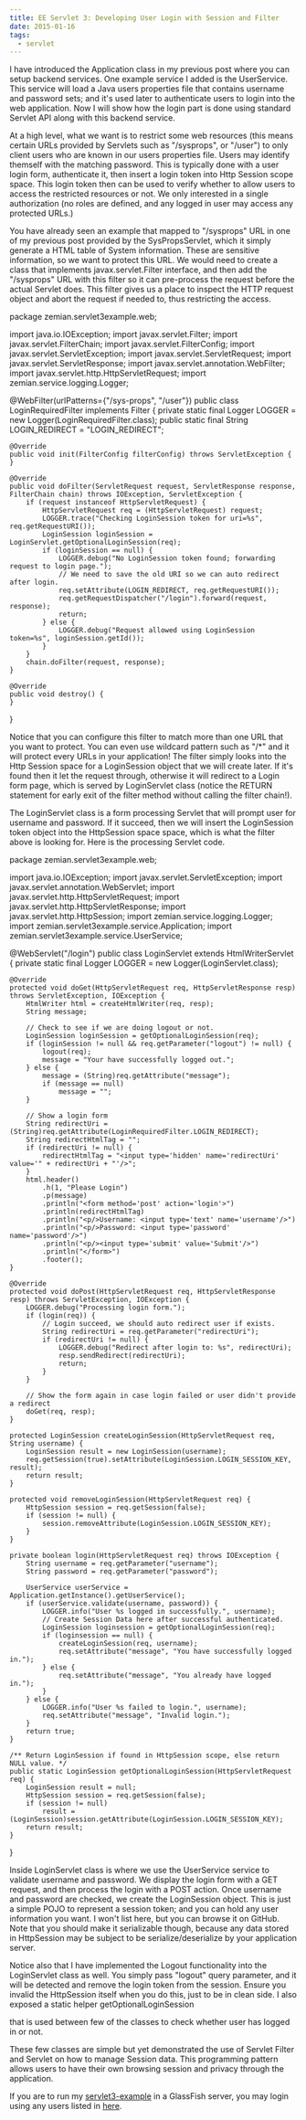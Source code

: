 ```yaml
---
title: EE Servlet 3: Developing User Login with Session and Filter
date: 2015-01-16
tags:
  - servlet
---
```

I have introduced the Application class in my previous post where you can setup backend services. One example service I added is the UserService. This service will load a Java users properties file that contains username and password sets; and it's used later to authenticate users to login into the web application. Now I will show how the login part is done using standard Servlet API along with this backend service.

At a high level, what we want is to restrict some web resources (this means certain URLs provided by Servlets such as "/sysprops", or "/user") to only client users who are known in our users properties file. Users may identify themself with the matching password. This is typically done with a user login form, authenticate it, then insert a login token into Http Session scope space. This login token then can be used to verify whether to allow users to access the restricted resources or not. We only interested in a single authorization (no roles are defined, and any logged in user may access any protected URLs.)

You have already seen an example that mapped to "/sysprops" URL in one of my previous post provided by the SysPropsServlet, which it simply generate a HTML table of System information. These are sensitive information, so we want to protect this URL. We would need to create a class that implements javax.servlet.Filter interface, and then add the "/sysprops" URL with this filter so it can pre-process the request before the actual Servlet does. This filter gives us a place to inspect the HTTP request object and abort the request if needed to, thus restricting the access.

package zemian.servlet3example.web;

import java.io.IOException;
import javax.servlet.Filter;
import javax.servlet.FilterChain;
import javax.servlet.FilterConfig;
import javax.servlet.ServletException;
import javax.servlet.ServletRequest;
import javax.servlet.ServletResponse;
import javax.servlet.annotation.WebFilter;
import javax.servlet.http.HttpServletRequest;
import zemian.service.logging.Logger;

@WebFilter(urlPatterns={"/sys-props", "/user"})
public class LoginRequiredFilter implements Filter {
    private static final Logger LOGGER = new Logger(LoginRequiredFilter.class);
    public static final String LOGIN_REDIRECT = "LOGIN_REDIRECT";
   
    @Override
    public void init(FilterConfig filterConfig) throws ServletException {
    }

    @Override
    public void doFilter(ServletRequest request, ServletResponse response, FilterChain chain) throws IOException, ServletException {
        if (request instanceof HttpServletRequest) {
            HttpServletRequest req = (HttpServletRequest) request;
            LOGGER.trace("Checking LoginSession token for uri=%s", req.getRequestURI());
            LoginSession loginSession = LoginServlet.getOptionalLoginSession(req);
            if (loginSession == null) {
                LOGGER.debug("No LoginSession token found; forwarding request to login page.");
                // We need to save the old URI so we can auto redirect after login.
                req.setAttribute(LOGIN_REDIRECT, req.getRequestURI());
                req.getRequestDispatcher("/login").forward(request, response);
                return;
            } else {
                LOGGER.debug("Request allowed using LoginSession token=%s", loginSession.getId());
            }
        }
        chain.doFilter(request, response);
    }

    @Override
    public void destroy() {
    }

}

Notice that you can configure this filter to match more than one URL that you want to protect. You can even use wildcard pattern such as "/*" and it will protect every URLs in your application! The filter simply looks into the Http Session space for a LoginSession object that we will create later. If it's found then it let the request through, otherwise it will redirect to a Login form page, which is served by LoginServlet class (notice the RETURN statement for early exit of the filter method without calling the filter chain!).

The LoginServlet class is a form processing Servlet that will prompt user for username and password. If it succeed, then we will insert the LoginSession token object into the HttpSession space space, which is what the filter above is looking for. Here is the processing Servlet code.

package zemian.servlet3example.web;

import java.io.IOException;
import javax.servlet.ServletException;
import javax.servlet.annotation.WebServlet;
import javax.servlet.http.HttpServletRequest;
import javax.servlet.http.HttpServletResponse;
import javax.servlet.http.HttpSession;
import zemian.service.logging.Logger;
import zemian.servlet3example.service.Application;
import zemian.servlet3example.service.UserService;

@WebServlet("/login")
public class LoginServlet  extends HtmlWriterServlet {
    private static final Logger LOGGER = new Logger(LoginServlet.class);
    
    @Override
    protected void doGet(HttpServletRequest req, HttpServletResponse resp) throws ServletException, IOException {
        HtmlWriter html = createHtmlWriter(req, resp); 
        String message;
        
        // Check to see if we are doing logout or not.
        LoginSession loginSession = getOptionalLoginSession(req);
        if (loginSession != null && req.getParameter("logout") != null) {
            logout(req);
            message = "Your have successfully logged out.";
        } else {    
            message = (String)req.getAttribute("message");
            if (message == null)
                message = "";
        }   
        
        // Show a login form
        String redirectUri = (String)req.getAttribute(LoginRequiredFilter.LOGIN_REDIRECT);
        String redirectHtmlTag = "";
        if (redirectUri != null) {
            redirectHtmlTag = "<input type='hidden' name='redirectUri' value='" + redirectUri + "'/>";
        }
        html.header()
            .h(1, "Please Login")
            .p(message)
            .println("<form method='post' action='login'>")
            .println(redirectHtmlTag)
            .println("<p/>Username: <input type='text' name='username'/>")
            .println("<p/>Password: <input type='password' name='password'/>")
            .println("<p/><input type='submit' value='Submit'/>")
            .println("</form>")
            .footer();
    }

    @Override
    protected void doPost(HttpServletRequest req, HttpServletResponse resp) throws ServletException, IOException {
        LOGGER.debug("Processing login form.");
        if (login(req)) {
            // Login succeed, we should auto redirect user if exists.
            String redirectUri = req.getParameter("redirectUri");
            if (redirectUri != null) {
                LOGGER.debug("Redirect after login to: %s", redirectUri);
                resp.sendRedirect(redirectUri);
                return;
            }
        }
        
        // Show the form again in case login failed or user didn't provide a redirect
        doGet(req, resp);
    }    
       
    protected LoginSession createLoginSession(HttpServletRequest req, String username) {
        LoginSession result = new LoginSession(username);
        req.getSession(true).setAttribute(LoginSession.LOGIN_SESSION_KEY, result);
        return result;
    }
    
    protected void removeLoginSession(HttpServletRequest req) {
        HttpSession session = req.getSession(false);
        if (session != null) {
            session.removeAttribute(LoginSession.LOGIN_SESSION_KEY);
        }
    }

    private boolean login(HttpServletRequest req) throws IOException {
        String username = req.getParameter("username");
        String password = req.getParameter("password");
        
        UserService userService = Application.getInstance().getUserService();
        if (userService.validate(username, password)) {
            LOGGER.info("User %s logged in successfully.", username);
            // Create Session Data here after successful authenticated.
            LoginSession loginsession = getOptionalLoginSession(req);
            if (loginsession == null) {
                createLoginSession(req, username);
                req.setAttribute("message", "You have successfully logged in.");
            } else {
                req.setAttribute("message", "You already have logged in.");             
            }
        } else {
            LOGGER.info("User %s failed to login.", username);
            req.setAttribute("message", "Invalid login.");
        }
        return true;
    }
    
    /** Return LoginSession if found in HttpSession scope, else return NULL value. */
    public static LoginSession getOptionalLoginSession(HttpServletRequest req) {
        LoginSession result = null;
        HttpSession session = req.getSession(false);
        if (session != null)
            result = (LoginSession)session.getAttribute(LoginSession.LOGIN_SESSION_KEY);
        return result;
    }
}

Inside LoginServlet class is where we use the UserService service to validate username and password. We display the login form with a GET request, and then process the login with a POST action. Once username and password are checked, we create the LoginSession object. This is just a simple POJO to represent a session token; and you can hold any user information you want. I won't list here, but you can browse it on GitHub. Note that you should make it serializable though, because any data stored in HttpSession may be subject to be serialize/deserialize by your application server.

Notice also that I have implemented the Logout functionality into the LoginServlet class
 as well. You simply pass "logout" query parameter, and it will be 
detected and remove the login token from the session. Ensure you invalid
 the HttpSession itself when you do this, just to be in clean side. I 
also exposed a static helper getOptionalLoginSession 

that is used between few of the classes to check whether user has logged in or not.

These few classes are simple but yet demonstrated the use of Servlet Filter and Servlet on how to manage Session data. This programming pattern allows users to have their own browsing session and privacy through the application.

If you are to run my [servlet3-example](https://github.com/saltnlight5/java-ee6-examples/tree/master/servlet3-example)  in a GlassFish server, you may login using any users listed in [here](https://github.com/saltnlight5/java-ee6-examples/blob/master/servlet3-example/src/main/resources/zemian/servlet3example/service/users.properties).